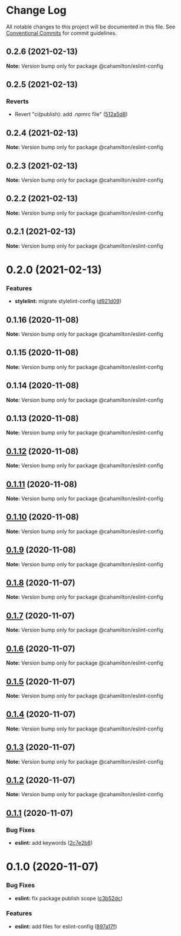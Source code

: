 # Change Log

All notable changes to this project will be documented in this file.
See [Conventional Commits](https://conventionalcommits.org) for commit guidelines.

## 0.2.6 (2021-02-13)

**Note:** Version bump only for package @cahamilton/eslint-config





## 0.2.5 (2021-02-13)


### Reverts

* Revert "ci(publish): add .npmrc file" ([512a5d8](https://github.com/cahamilton/furphy/commit/512a5d86d508ae7a36d6caa27b17b2a51c9bbf34))





## 0.2.4 (2021-02-13)

**Note:** Version bump only for package @cahamilton/eslint-config





## 0.2.3 (2021-02-13)

**Note:** Version bump only for package @cahamilton/eslint-config





## 0.2.2 (2021-02-13)

**Note:** Version bump only for package @cahamilton/eslint-config





## 0.2.1 (2021-02-13)

**Note:** Version bump only for package @cahamilton/eslint-config





# 0.2.0 (2021-02-13)


### Features

* **stylelint:** migrate stylelint-config ([d921d09](https://github.com/cahamilton/furphy/commit/d921d09282843f58075a3960ca83bc575f06433a))





## 0.1.16 (2020-11-08)

**Note:** Version bump only for package @cahamilton/eslint-config





## 0.1.15 (2020-11-08)

**Note:** Version bump only for package @cahamilton/eslint-config





## 0.1.14 (2020-11-08)

**Note:** Version bump only for package @cahamilton/eslint-config





## 0.1.13 (2020-11-08)

**Note:** Version bump only for package @cahamilton/eslint-config





## [0.1.12](https://github.com/cahamilton/furphy/compare/@cahamilton/eslint-config@0.1.11...@cahamilton/eslint-config@0.1.12) (2020-11-08)

**Note:** Version bump only for package @cahamilton/eslint-config





## [0.1.11](https://github.com/cahamilton/furphy/compare/@cahamilton/eslint-config@0.1.10...@cahamilton/eslint-config@0.1.11) (2020-11-08)

**Note:** Version bump only for package @cahamilton/eslint-config





## [0.1.10](https://github.com/cahamilton/furphy/compare/@cahamilton/eslint-config@0.1.9...@cahamilton/eslint-config@0.1.10) (2020-11-08)

**Note:** Version bump only for package @cahamilton/eslint-config





## [0.1.9](https://github.com/cahamilton/furphy/compare/@cahamilton/eslint-config@0.1.8...@cahamilton/eslint-config@0.1.9) (2020-11-08)

**Note:** Version bump only for package @cahamilton/eslint-config





## [0.1.8](https://github.com/cahamilton/furphy/compare/@cahamilton/eslint-config@0.1.7...@cahamilton/eslint-config@0.1.8) (2020-11-07)

**Note:** Version bump only for package @cahamilton/eslint-config





## [0.1.7](https://github.com/cahamilton/furphy/compare/@cahamilton/eslint-config@0.1.6...@cahamilton/eslint-config@0.1.7) (2020-11-07)

**Note:** Version bump only for package @cahamilton/eslint-config





## [0.1.6](https://github.com/cahamilton/furphy/compare/@cahamilton/eslint-config@0.1.5...@cahamilton/eslint-config@0.1.6) (2020-11-07)

**Note:** Version bump only for package @cahamilton/eslint-config





## [0.1.5](https://github.com/cahamilton/furphy/compare/@cahamilton/eslint-config@0.1.4...@cahamilton/eslint-config@0.1.5) (2020-11-07)

**Note:** Version bump only for package @cahamilton/eslint-config





## [0.1.4](https://github.com/cahamilton/furphy/compare/@cahamilton/eslint-config@0.1.3...@cahamilton/eslint-config@0.1.4) (2020-11-07)

**Note:** Version bump only for package @cahamilton/eslint-config





## [0.1.3](https://github.com/cahamilton/furphy/compare/@cahamilton/eslint-config@0.1.2...@cahamilton/eslint-config@0.1.3) (2020-11-07)

**Note:** Version bump only for package @cahamilton/eslint-config





## [0.1.2](https://github.com/cahamilton/furphy/compare/@cahamilton/eslint-config@0.1.1...@cahamilton/eslint-config@0.1.2) (2020-11-07)

**Note:** Version bump only for package @cahamilton/eslint-config





## [0.1.1](https://github.com/cahamilton/furphy/compare/@cahamilton/eslint-config@0.1.0...@cahamilton/eslint-config@0.1.1) (2020-11-07)


### Bug Fixes

* **eslint:** add keywords ([2c7e2b8](https://github.com/cahamilton/furphy/commit/2c7e2b86c42ff6deae07182b1bc168ae58d09cab))





# 0.1.0 (2020-11-07)


### Bug Fixes

* **eslint:** fix package publish scope ([c3b52dc](https://github.com/cahamilton/furphy/commit/c3b52dc9e666bfd86be86a2262506ab85cfde58a))


### Features

* **eslint:** add files for eslint-config ([897a17f](https://github.com/cahamilton/furphy/commit/897a17f02ffb7ce95e26570bb94fa02daf93eb70))
